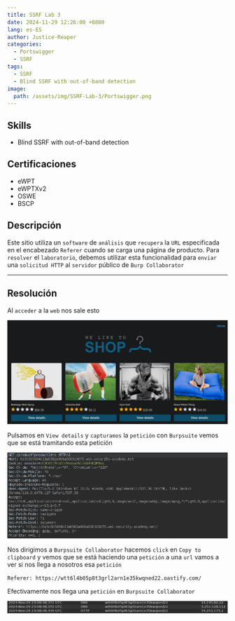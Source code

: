 ```yaml
---
title: SSRF Lab 3
date: 2024-11-29 12:26:00 +0800
lang: es-ES
author: Justice-Reaper
categories:
  - Portswigger
  - SSRF
tags:
  - SSRF
  - Blind SSRF with out-of-band detection
image:
  path: /assets/img/SSRF-Lab-3/Portswigger.png
---
```


## Skills

- Blind SSRF with out-of-band detection

## Certificaciones

- eWPT
- eWPTXv2
- OSWE
- BSCP
  
## Descripción

Este sitio utiliza un `software` de `análisis` que `recupera` la `URL` especificada en el encabezado `Referer` cuando se carga una página de producto. Para `resolver` el `laboratorio`, debemos utilizar esta funcionalidad para `enviar` una `solicitud HTTP` al `servidor` público de `Burp Collaborator`

---

## Resolución

Al `acceder` a la `web` nos sale esto

![](/assets/img/SSRF-Lab-3/image_1.png)

Pulsamos en `View details` y `capturamos` la `petición` con `Burpsuite` vemos que se está tramitando esta petición

![](/assets/img/SSRF-Lab-3/image_2.png)

Nos dirigimos a `Burpsuite Collaborator` hacemos `click` en `Copy to clipboard` y vemos que se está haciendo una `petición` a una `url` vamos a ver si nos llega a nosotros esa `petición`

```
Referer: https://wtt6l4b05p8t3grl2arn1e35kwqned22.oastify.com/
```

Efectivamente nos llega una `petición` en `Burpsuite Collaborator`

![](/assets/img/SSRF-Lab-3/image_3.png)
